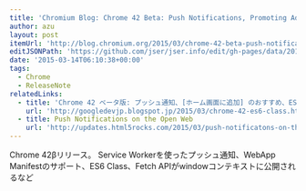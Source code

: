 ```yaml
---
title: 'Chromium Blog: Chrome 42 Beta: Push Notifications, Promoting Add to Home Screen and ES6 Classes'
author: azu
layout: post
itemUrl: 'http://blog.chromium.org/2015/03/chrome-42-beta-push-notifications_12.html'
editJSONPath: 'https://github.com/jser/jser.info/edit/gh-pages/data/2015/03/index.json'
date: '2015-03-14T06:10:38+00:00'
tags:
  - Chrome
  - ReleaseNote
relatedLinks:
  - title: 'Chrome 42 ベータ版: プッシュ通知、[ホーム画面に追加] のおすすめ、ES6 Class - Google Developer Japan Blog'
    url: 'http://googledevjp.blogspot.jp/2015/03/chrome-42-es6-class.html'
  - title: Push Notifications on the Open Web
    url: 'http://updates.html5rocks.com/2015/03/push-notificatons-on-the-open-web'
---
```

Chrome 42βリリース。
Service Workerを使ったプッシュ通知、WebApp Manifestのサポート、ES6 Class、Fetch APIがwindowコンテキストに公開されるなど
